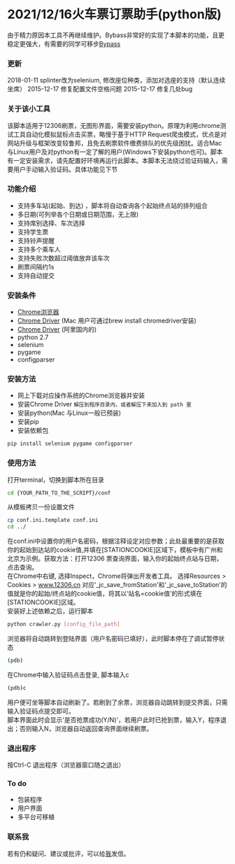 2021/12/16火车票订票助手(python版)
===================================
由于精力原因本工具不再继续维护。Bybass非常好的实现了本脚本的功能，且更稳定更强大，有需要的同学可移步[Bypass](http://www.12306bypass.com/)
### 更新
2018-01-11 splinter改为selenium, 修改座位种类，添加对选座的支持（默认连续坐席）
2015-12-17 修复配置文件空格问题
2015-12-17 修复几处bug

### 关于该小工具
该脚本适用于12306刷票，无图形界面，需要安装python。原理为利用chrome测试工具自动化模拟鼠标点击买票，略慢于基于HTTP Request爬虫模式，优点是对网站升级与框架改变较鲁邦，且免去刷票软件缴费排队的优先级困扰。适合Mac与Linux用户及对python有一定了解的用户(Windows下安装python也可)。脚本有一定安装需求，请先配置好环境再运行此脚本。本脚本无法绕过验证码输入，需要用户手动输入验证码。具体功能见下节

### 功能介绍
- 支持多车站(起始、到达) ，脚本将自动查询各个起始终点站的排列组合
- 多日期(可列举各个日期或日期范围，无上限)
- 支持席别选择、车次选择
- 支持学生票
- 支持铃声提醒
- 支持多个乘车人
- 支持失败次数超过阈值放弃该车次
- 刷票间隔约1s
- 支持自动提交

### 安装条件
- [Chrome浏览器](https://www.google.com/chrome/browser/desktop/index.html)
- [Chrome Driver](https://sites.google.com/a/chromium.org/chromedriver/) (Mac 用户可通过brew install chromedriver安装)
- [Chrome Driver](http://npm.taobao.org/mirrors/chromedriver) (阿里国内的)
- python 2.7
- selenium
- pygame
- configparser

### 安装方法
- 网上下载对应操作系统的Chrome浏览器并安装
- 安装Chrome Driver `解压到程序目录内，或者解压下来加入到 path 里`
- 安装python(Mac 与Linux一般已预装)
- 安装pip
- 安装依赖包
``` bash
pip install selenium pygame configparser
```

### 使用方法
打开terminal，切换到脚本所在目录
``` bash
cd {YOUR_PATH_TO_THE_SCRIPT}/conf
```
从模板拷贝一份设置文件
``` bash
cp conf.ini.template conf.ini
cd ../
```
在conf.ini中设置你的用户名密码，根据注释设定对应参数；此处最重要的是获取你的起始到达站的cookie值,并填在[STATIONCOOKIE]区域下，模板中有广州和北京为示例。获取方法：打开12306 票查询界面，输入你的起始终点站与日期，点击查询。
<br>
在Chrome中右键, 选择Inspect，Chrome将弹出开发者工具。
选择Resources > Cookies > www.12306.cn
对应'_jc_save_fromStation'和'_jc_save_toStation'的值就是你的起始/终点站的cookie值，将其以‘站名=cookie值’的形式填在[STATIONCOOKIE]区域。
<br>
安装好上述依赖之后，运行脚本
``` bash
python crawler.py [config_file_path]
```
浏览器将自动跳转到登陆界面（用户名密码已填好），此时脚本停在了调试暂停状态
``` bash
(pdb)
```
在Chrome中输入验证码点击登录, 脚本输入c
``` bash
(pdb)c
```
用户便可坐等脚本自动刷新了。若刷到了余票，浏览器自动跳转到提交界面，只需输入验证码点提交即可。
<br>
脚本界面此时会显示'是否抢票成功(Y/N)'，若用户此时已抢到票，输入Y，程序退出；否则输入N，浏览器自动返回查询界面继续刷票。

### 退出程序
按Ctrl-C 退出程序（浏览器窗口随之退出）

### To do
- 包装程序
- 用户界面
- 多平台可移植

### 联系我
若有仍和疑问、建议或批评，可以给[我](thushenhan@gmail.com)发信。
